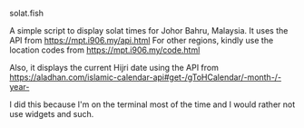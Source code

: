 solat.fish

A simple script to display solat times for Johor Bahru, Malaysia. It uses the API from https://mpt.i906.my/api.html 
For other regions, kindly use the location codes from https://mpt.i906.my/code.html

Also, it displays the current Hijri date using the API from https://aladhan.com/islamic-calendar-api#get-/gToHCalendar/-month-/-year-

I did this because I'm on the terminal most of the time and I would rather not use widgets and such.
